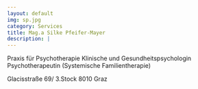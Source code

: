 ```yaml
---
layout: default
img: sp.jpg
category: Services
title: Mag.a Silke Pfeifer-Mayer
description: |
---
```

Praxis für Psychotherapie 
Klinische und Gesundheitspsychologin
Psychotherapeutin (Systemische Familientherapie)

Glacisstraße 69/ 3.Stock
8010 Graz